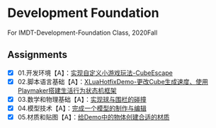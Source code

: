 # Development Foundation
For IMDT-Development-Foundation Class, 2020Fall
## Assignments
- [x] 01.开发环境【A】：[实现自定义小游戏玩法-CubeEscape](https://github.com/ptpt-y/DevelopmentFoundation/tree/master/WK1)  
- [x] 02.脚本语言基础【A】：[XLuaHotfixDemo-更改Cube生成速度、使用Playmaker搭建生活行为状态机框架](https://github.com/ptpt-y/DevelopmentFoundation/tree/master/WK2)
- [x] 03.数学和物理基础【A】：[实现球与围栏的碰撞](https://github.com/ptpt-y/DevelopmentFoundation/tree/master/WK3)
- [x] 04.模型技术【A】：[完成一个模型的制作与编辑](https://github.com/ptpt-y/DevelopmentFoundation/tree/master/WK4)
- [x] 05.材质和贴图【A】：[给Demo中的物体创建合适的材质](https://github.com/ptpt-y/DevelopmentFoundation/tree/master/WK5)
